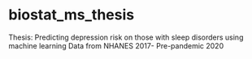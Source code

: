 # biostat_ms_thesis
Thesis: Predicting depression risk on those with sleep disorders using machine learning
Data from NHANES 2017- Pre-pandemic 2020
